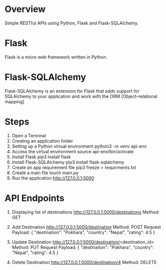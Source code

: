 # Overview
Simple RESTful APIs using Python, Flask and Flask-SQLAlchemy.

# Flask
Flask is a micro web framework written in Python.

# Flask-SQLAlchemy
Flask-SQLAlchemy is an extension for Flask that adds support for SQLAlchemy to your application and work with the ORM [Object–relational mapping]

# Steps
1. Open a Terminal
2. Creating an application folder
3. Setting up a Python virtual environment
    python3 -m venv api-env
4. Access the virtual environment
    source api-env/bin/activate
5. Install Flask
    pip3 install flask
6. Install Flask-SQLAlchemy
    pip3 install flask-sqlalchemy
7. Create an app requirement file
    pip3 freeze > requirments.txt
8. Create a main file
    touch main.py
9. Run the application
    http://127.0.0.1:5000

# API Endpoints
1. Displaying list of destinations
   http://127.0.0.1:5000/destinations
   Method: GET
   
3. Add Destination
   http://127.0.0.1:5000/destination
   Method: POST
   Request Payload:
   {
        "destination": "Pokhara",
        "country": "Nepal",
        "rating": 4.5
    }
   
5. Update Destination
   http://127.0.0.1:5000/destination/<destination_id>
   Method: PUT
   Request Payload:
   {
        "destination": "Pokhara",
        "country": "Nepal",
        "rating": 4.5
    }
7. Delete Destination
   http://127.0.0.1:5000/destination/4
   Method: DELETE
